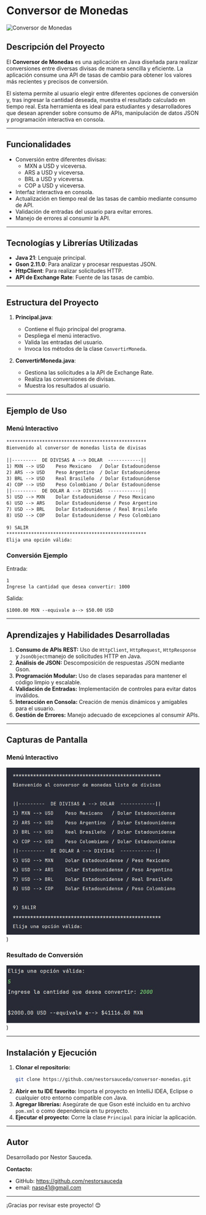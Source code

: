 # Conversor de Monedas

![Conversor de Monedas](https://via.placeholder.com/800x200?text=Conversor+de+Monedas)

## Descripción del Proyecto
El **Conversor de Monedas** es una aplicación en Java diseñada para realizar conversiones entre diversas divisas de manera sencilla y eficiente. La aplicación consume una API de tasas de cambio para obtener los valores más recientes y precisos de conversión.

El sistema permite al usuario elegir entre diferentes opciones de conversión y, tras ingresar la cantidad deseada, muestra el resultado calculado en tiempo real. Esta herramienta es ideal para estudiantes y desarrolladores que desean aprender sobre consumo de APIs, manipulación de datos JSON y programación interactiva en consola.

---

## Funcionalidades
- Conversión entre diferentes divisas:
    - MXN a USD y viceversa.
    - ARS a USD y viceversa.
    - BRL a USD y viceversa.
    - COP a USD y viceversa.
- Interfaz interactiva en consola.
- Actualización en tiempo real de las tasas de cambio mediante consumo de API.
- Validación de entradas del usuario para evitar errores.
- Manejo de errores al consumir la API.

---

## Tecnologías y Librerías Utilizadas
- **Java 21**: Lenguaje principal.
- **Gson 2.11.0**: Para analizar y procesar respuestas JSON.
- **HttpClient**: Para realizar solicitudes HTTP.
- **API de Exchange Rate**: Fuente de las tasas de cambio.

---

## Estructura del Proyecto
1. **Principal.java**:
    - Contiene el flujo principal del programa.
    - Despliega el menú interactivo.
    - Valida las entradas del usuario.
    - Invoca los métodos de la clase `ConvertirMoneda`.

2. **ConvertirMoneda.java**:
    - Gestiona las solicitudes a la API de Exchange Rate.
    - Realiza las conversiones de divisas.
    - Muestra los resultados al usuario.

---

## Ejemplo de Uso
### Menú Interactivo
```
***************************************************
Bienvenido al conversor de monedas lista de divisas

||---------  DE DIVISAS A --> DOLAR  ------------||
1) MXN --> USD    Peso Mexicano   / Dolar Estadounidense
2) ARS --> USD    Peso Argentino  / Dolar Estadounidense
3) BRL --> USD    Real Brasileño  / Dolar Estadounidense
4) COP --> USD    Peso Colombiano / Dolar Estadounidense
||---------  DE DOLAR A --> DIVISAS  ------------||
5) USD --> MXN    Dolar Estadounidense / Peso Mexicano
6) USD --> ARS    Dolar Estadounidense / Peso Argentino
7) USD --> BRL    Dolar Estadounidense / Real Brasileño
8) USD --> COP    Dolar Estadounidense / Peso Colombiano

9) SALIR
***************************************************
Elija una opción válida:
```

### Conversión Ejemplo
Entrada:
```
1
Ingrese la cantidad que desea convertir: 1000
```
Salida:
```
$1000.00 MXN --equivale a--> $50.00 USD
```

---

## Aprendizajes y Habilidades Desarrolladas
1. **Consumo de APIs REST:** Uso de `HttpClient`, `HttpRequest`, `HttpResponse` y `JsonObject`manejo de solicitudes HTTP en Java.
2. **Análisis de JSON:** Descomposición de respuestas JSON mediante Gson.
3. **Programación Modular:** Uso de clases separadas para mantener el código limpio y escalable.
4. **Validación de Entradas:** Implementación de controles para evitar datos inválidos.
5. **Interacción en Consola:** Creación de menús dinámicos y amigables para el usuario.
6. **Gestión de Errores:** Manejo adecuado de excepciones al consumir APIs.

---

## Capturas de Pantalla
### Menú Interactivo
![menu.jpg](https://github.com/nestorsauceda/conversor-monedas/blob/main/src/com/aluraprojects/img/menu.jpg?raw=true)
)

### Resultado de Conversión
![resultado.jpg](https://github.com/nestorsauceda/conversor-monedas/blob/main/src/com/aluraprojects/img/resultado.jpg?raw=true)
)

---

## Instalación y Ejecución
1. **Clonar el repositorio:**
   ```bash
   git clone https://github.com/nestorsauceda/conversor-monedas.git
   ```
2. **Abrir en tu IDE favorito:** Importa el proyecto en IntelliJ IDEA, Eclipse o cualquier otro entorno compatible con Java.
3. **Agregar librerías:** Asegúrate de que Gson esté incluido en tu archivo `pom.xml` o como dependencia en tu proyecto.
4. **Ejecutar el proyecto:** Corre la clase `Principal` para iniciar la aplicación.

---

## Autor
Desarrollado por Nestor Sauceda.

**Contacto:**
- GitHub: https://github.com/nestorsauceda
- email: nasp41@gmail.com

---

¡Gracias por revisar este proyecto! 😊


